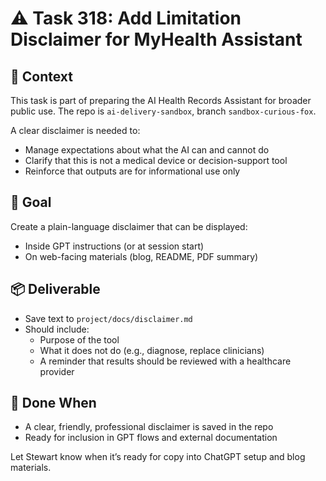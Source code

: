 # ⚠️ Task 318: Add Limitation Disclaimer for MyHealth Assistant

## 🧠 Context
This task is part of preparing the AI Health Records Assistant for broader public use. The repo is `ai-delivery-sandbox`, branch `sandbox-curious-fox`.

A clear disclaimer is needed to:
- Manage expectations about what the AI can and cannot do
- Clarify that this is not a medical device or decision-support tool
- Reinforce that outputs are for informational use only

## 📄 Goal
Create a plain-language disclaimer that can be displayed:
- Inside GPT instructions (or at session start)
- On web-facing materials (blog, README, PDF summary)

## 📦 Deliverable
- Save text to `project/docs/disclaimer.md`
- Should include:
  - Purpose of the tool
  - What it does not do (e.g., diagnose, replace clinicians)
  - A reminder that results should be reviewed with a healthcare provider

## 🧪 Done When
- A clear, friendly, professional disclaimer is saved in the repo
- Ready for inclusion in GPT flows and external documentation

Let Stewart know when it’s ready for copy into ChatGPT setup and blog materials.
